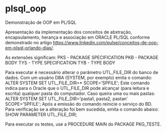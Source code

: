 # plsql_oop
Demonstração de OOP em PL/SQL

Apresentação da implementação dos conceitos de abstração, encapsulamento, herança e associação em ORACLE PL/SQL conforme demonstrado no artigo https://www.linkedin.com/pulse/conceitos-de-oop-em-plsql-orlando-dias/.

As extensões significam:
PKS - PACKAGE SPECIFICATION
PKB - PACKAGE BODY
TYS - TYPE SPECIFICATION
TYB - TYPE BODY

Para executar é necessário alterar o parâmetro UTL_FILE_DIR do banco de dados. Com um usuário DBA (SYSTEM, por exemplo) emita o comando:
ALTER SYSTEM SET UTL_FILE_DIR=* SCOPE='SPFILE';
      Este comando indica para o Oracle que o UTL_FILE_DIR pode alcançar (para leitura e escrita) qualquer pasta do computador.
      Caso queira uma ou mais pastas: ALTER SYSTEM SET UTL_FILE_DIR='pasta1, pasta2, pastan' SCOPE='SPFILE';
Após a emissão do comando reinicie o serviço do BD.
Para verificação se a alteração foi bem sucedida, emita o comando abaixo:
SHOW PARAMETER UTL_FILE_DIR;

Para executar os testes, use a PROCEDURE MAIN do PACKAGE PKG_TESTE.
